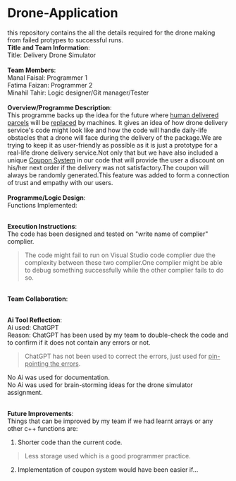 # Drone-Application
this repository contains the all the details required for the drone making from failed protypes to successful runs.<br>
**Title and Team Information**:<br>
Title: Delivery Drone Simulator<br>
<br>**Team Members**:<br>
Manal Faisal: Programmer 1<br>
Fatima Faizan: Programmer 2<br>
Minahil Tahir: Logic designer/Git manager/Tester<br>
<br>**Overview/Programme Description**:<br>
This programme backs up the idea for the future where <ins>human delivered parcels</ins> will be <ins>replaced</ins> by machines.
It gives an idea of how drone delivery service's code might look like and how the code will handle daily-life obstacles that a drone will face during the delivery of the package.We are trying to keep it as user-friendly as possible as it is just a prototype for a real-life drone delivery service.Not only that but we have also included a unique <ins>Coupon System</ins> in our code that will provide the user a discount on his/her next order if the delivery was not satisfactory.The coupon will always be randomly generated.This feature was added to form a connection of trust and empathy with our users.<br>
<br>**Programme/Logic Design**:<br>
Functions Implemented:





<br>**Execution Instructions**:<br>
The code has been designed and tested on "write name of complier" complier.<br>
>The code might fail to run on Visual Studio code complier due the complexity between these two complier.One complier might be able to debug something successfully while the other complier fails to do so.<br>

<br>**Team Collaboration**:<br>

<br>**Ai Tool Reflection**:<br>
Ai used: ChatGPT<br>
Reason: ChatGPT has been used by my team to double-check the code and to confirm if it does not contain any errors or not.
>ChatGPT has not been used to correct the errors, just used for <ins>pin-pointing the errors</ins>.<br>


No Ai was used for documentation.<br>
No Ai was used for brain-storming ideas for the drone simulator assignment.<br>

<br>**Future Improvements**:<br>
Things that can be improved by my team if we had learnt arrays or any other c++ functions are:<br>
1. Shorter code than the current code.
>Less storage used which is a good programmer practice.<br>

2. Implementation of coupon system would have been easier if...





